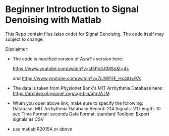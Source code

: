 # Beginner Introduction to Signal Denoising with Matlab
This Repo contain files (also code) for Signal Denoising. The code itself may subject to change.


Disclaimer: 


- The code is modified version of Asraf's version here: 

  https://www.youtube.com/watch?v=st5Px3JtMSo&t=4s 

  and https://www.youtube.com/watch?v=7rJWP3F_Hx4&t=97s


- The data is taken from Physionet Bank's MIT Arrhythmia Database here: 
  https://archive.physionet.org/cgi-bin/atm/ATM
  
  
- When you open above link, make sure to specify the following:
  Database: MIT Arrhythmia Database
  Record: 214
  Signals: V1
  Length: 10 sec
  Time Format: seconds
  Data Format: standard
  Toolbox: Export signals as CSV

- use matlab R2015A or above
